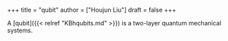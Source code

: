 +++
title = "qubit"
author = ["Houjun Liu"]
draft = false
+++

A [qubit]({{< relref "KBhqubits.md" >}}) is a two-layer quantum mechanical systems.